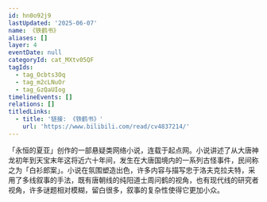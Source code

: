 ```yaml
---
id: hn0o92j9
lastUpdated: '2025-06-07'
name: 《铁鹤书》
aliases: []
layer: 4
eventDate: null
categoryId: cat_MXtv05QF
tagIds:
  - tag_Ocbts3Oq
  - tag_m2cLNuOr
  - tag_GzQaUIog
timelineEvents: []
relations: []
titledLinks:
  - title: '链接: 《铁鹤书》'
    url: 'https://www.bilibili.com/read/cv4837214/'
---
```

「永恒的夏亚」创作的一部悬疑类网络小说，连载于起点网。小说讲述了从大唐神龙初年到天宝末年这将近六十年间，发生在大唐国境内的一系列古怪事件，民间称之为「白衫郎案」。小说在氛围塑造出色，许多内容与描写忠于洛夫克拉夫特，采用了多线叙事的手法，既有唐朝线的纯阳道士周问鹤的视角，也有现代线的研究者视角，许多谜题相对模糊，留白很多，叙事的复杂性使得它更加小众。
